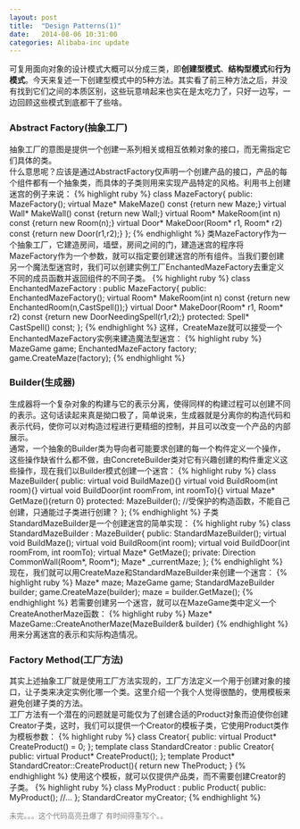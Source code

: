 ```yaml
---
layout: post
title:  "Design Patterns(1)"
date:   2014-08-06 10:31:00
categories: Alibaba-inc update
---
```

<p>
可复用面向对象的设计模式大概可以分成三类，即<b>创建型模式</b>、<b>结构型模式</b>和<b>行为模式</b>。今天来复述一下创建型模式中的5种方法。其实看了前三种方法之后，并没有找到它们之间的本质区别，这些玩意啃起来也实在是太吃力了，只好一边写，一边回顾这些模式到底都干了些啥。
</p>
<h3>Abstract Factory(抽象工厂)</h3>
<p>
抽象工厂的意图是提供一个创建一系列相关或相互依赖对象的接口，而无需指定它们具体的类。<br>
什么意思呢？应该是通过AbstractFactory仅声明一个创建产品的接口，产品的每个组件都有一个抽象类，而具体的子类则用来实现产品特定的风格。利用书上创建迷宫的例子来说：
{% highlight ruby %}
class MazeFactory{
public:
  MazeFactory();
  virtual Maze* MakeMaze() const
    {return new Maze;}
  virtual Wall* MakeWall() const
    {return new Wall;}
  virtual Room* MakeRoom(int n) const
    {return new Room(n);}
  virtual Door* MakeDoor(Room* r1, Room* r2) const
    {return new Door(r1,r2);}
};
{% endhighlight %}
类MazeFactory作为一个抽象工厂，它建造房间，墙壁，房间之间的门，建造迷宫的程序将MazeFactory作为一个参数，就可以指定要创建迷宫的所有组件。当我们要创建另一个魔法型迷宫时，我们可以创建实例工厂EnchantedMazeFactory去重定义不同的成员函数并返回组件的不同子类。
{% highlight ruby %}
class EnchantedMazeFactory : public MazeFactory{
public:
  EnchantedMazeFactory();
  virtual Room* MakeRoom(int n) const
    {return new EnchantedRoom(n,CastSpell());}
  virtual Door* MakeDoor(Room* r1, Room* r2) const
    {return new DoorNeedingSpell(r1,r2);}
protected:
  Spell* CastSpell() const;
};
{% endhighlight %}
这样，CreateMaze就可以接受一个EnchantedMazeFactory实例来建造魔法型迷宫：
{% highlight ruby %}
MazeGame game;
EnchantedMazeFactory factory;
game.CreateMaze(factory);
{% endhighlight %}
</p>
<h3>Builder(生成器)</h3>
<p>
生成器将一个复杂对象的构建与它的表示分离，使得同样的构建过程可以创建不同的表示。这句话读起来真是拗口极了，简单说来，生成器就是分离你的构造代码和表示代码，使你可以对构造过程进行更精细的控制，并且可以改变一个产品的内部展示。<br>
通常，一个抽象的Builder类为导向者可能要求创建的每一个构件定义一个操作，这些操作缺省什么都不做，由ConcreteBuilder类对它有兴趣创建的构件重定义这些操作，现在我们以Builder模式创建一个迷宫：
{% highlight ruby %}
class MazeBuilder{
public:
  virtual void BuildMaze(){}
  virtual void BuildRoom(int room){}
  virtual void BuildDoor(int roomFrom, int roomTo){}
  virtual Maze* GetMaze(){return 0}
protected:
  MazeBuilder(); 
  //受保护的构造函数，不能自己创建，只通能过子类进行创建？
};
{% endhighlight %}
子类StandardMazeBuilder是一个创建迷宫的简单实现：
{% highlight ruby %}
class StandardMazeBuilder : MazeBuilder{
public:
  StandardMazeBuilder();
  virtual void BuildMaze();
  virtual void BuildRoom(int room);
  virtual void BuildDoor(int roomFrom, int roomTo);
  virtual Maze* GetMaze();
private:
  Direction CommonWall(Room*, Room*);
  Maze* _currentMaze;
};
{% endhighlight %}
现在，我们就可以用CreateMaze和StandardMazeBuilder来创建一个迷宫：
{% highlight ruby %}
Maze* maze;
MazeGame game;
StandardMazeBuilder builder;
game.CreateMaze(builder);
maze = builder.GetMaze();
{% endhighlight %}
若需要创建另一个迷宫，就可以在MazeGame类中定义一个CreateAnotherMaze函数：
{% highlight ruby %}
Maze* MazeGame::CreateAnotherMaze(MazeBuilder& builder)
{% endhighlight %}
用来分离迷宫的表示和实际构造情况。
</p>
<h3>Factory Method(工厂方法)</h3>
<p>
其实上述抽象工厂就是使用工厂方法实现的，工厂方法定义一个用于创建对象的接口，让子类来决定实例化哪一个类。这里介绍一个我个人觉得很酷的，使用模板来避免创建子类的方法。<br>
工厂方法有一个潜在的问题就是可能仅为了创建合适的Product对象而迫使你创建Creator子类，这时，我们可以提供一个Creator的模板子类，它使用Product类作为模板参数：
{% highlight ruby %}
class Creator{
  public:
    virtual Product* CreateProduct() = 0;
};
template<class TheProduct>
class StandardCreator : public Creator{
public:
  virtual Product* CreateProduct();
};
template<class TheProduct>
Product* StandardCreator<TheProduct>::CreateProduct(){
  return new TheProduct;
}
{% endhighlight %}
使用这个模板，就可以仅提供产品类，而不需要创建Creator的子类。
{% highlight ruby %}
class MyProduct : public Product{
public:
  MyProduct();
  //...
};
StandardCreator<MyProduct> myCreator;
{% endhighlight %}
</p>
<font size="2" color="grey">未完。。。这个代码高亮丑爆了 有时间得重写个。。</font>